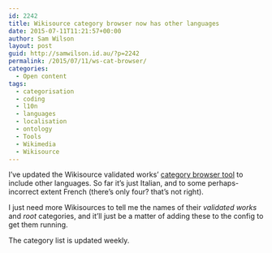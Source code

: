 ```yaml
---
id: 2242
title: Wikisource category browser now has other languages
date: 2015-07-11T11:21:57+00:00
author: Sam Wilson
layout: post
guid: http://samwilson.id.au/?p=2242
permalink: /2015/07/11/ws-cat-browser/
categories:
  - Open content
tags:
  - categorisation
  - coding
  - l10n
  - languages
  - localisation
  - ontology
  - Tools
  - Wikimedia
  - Wikisource
---
```

I&#8217;ve updated the Wikisource validated works&#8217; [category browser tool](http://tools.wmflabs.org/ws-cat-browser/) to include other languages. So far it&#8217;s just Italian, and to some perhaps-incorrect extent French (there&#8217;s only four? that&#8217;s not right).

I just need more Wikisources to tell me the names of their _validated works_ and _root_ categories, and it&#8217;ll just be a matter of adding these to the config to get them running.

The category list is updated weekly.